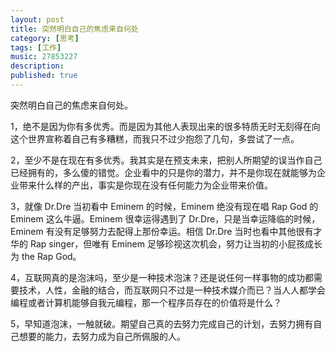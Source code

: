```yaml
---
layout: post
title: 突然明白自己的焦虑来自何处
category: [思考]
tags: [工作]
music: 27853227
description:
published: true
---
```


突然明白自己的焦虑来自何处。

1，绝不是因为你有多优秀。而是因为其他人表现出来的很多特质无时无刻得在向这个世界宣称着自己有多糟糕，而我只不过少抱怨了几句，多尝试了一点。

2，至少不是在现在有多优秀。我其实是在预支未来，把别人所期望的误当作自己已经拥有的，多么傻的错觉。企业看中的只是你的潜力，并不是你现在就能够为企业带来什么样的产出，事实是你现在没有任何能力为企业带来价值。

3，就像 Dr.Dre 当初看中 Eminem 的时候，Eminem 绝没有现在唱 Rap God 的 Eminem 这么牛逼。Eminem 很幸运得遇到了 Dr.Dre，只是当幸运降临的时候，Eminem 有没有足够努力去配得上那份幸运。相信 Dr.Dre 当时也看中其他很有才华的 Rap singer，但唯有 Eminem 足够珍视这次机会，努力让当初的小屁孩成长为 the Rap God。

4，互联网真的是泡沫吗，至少是一种技术泡沫？还是说任何一样事物的成功都需要技术，人性，金融的结合，而互联网只不过是一种技术媒介而已？当人人都学会编程或者计算机能够自我元编程，那一个程序员存在的价值将是什么？

5，早知道泡沫，一触就破。期望自己真的去努力完成自己的计划，去努力拥有自己想要的能力，去努力成为自己所佩服的人。
